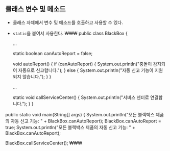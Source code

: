 ## 클래스 변수 및 메소드
- 클래스 자체에서 변수 및 메소드를 호출하고 사용할 수 있다.
- `static`을 붙여서 사용한다.
₩₩₩
public class BlackBox {

  ...

  static boolean canAutoReport = false;

  void autoReport() { 
    if (canAutoReport) {
      System.out.println("충돌이 감지되어 자동으로 신고합니다.");
    } else {
      System.out.println("자동 신고 기능이 지원되지 않습니다.");
    }
  }

  ...

  static void callServiceCenter() {
    System.out.println("서비스 센터로 연결합니다.");
  }
}

public static void main(String[] args) {
  System.out.println("모든 블랙박스 제품의 자동 신고 기능: " + BlackBox.canAutoReport);
  BlackBox.canAutoReport = true;
  System.out.println("모든 블랙박스 제품의 자동 신고 기능: " + BlackBox.canAutoReport);
  
  BlackBox.callServiceCenter();
₩₩₩